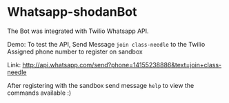# Whatsapp-shodanBot

The Bot was integrated with Twilio Whatsapp API.


Demo: To test the API, Send Message `join class-needle` to the Twilio Assigned phone number to register on sandbox

Link: http://api.whatsapp.com/send?phone=14155238886&text=join+class-needle

After registering with the sandbox send message `help` to view the commands available :)
